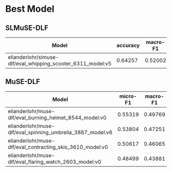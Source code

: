 # Best Model

## SLMuSE-DLF

| Model                                                       | accuracy | macro-F1 |
| ----------------------------------------------------------- | -------- | -------- |
| elianderlohr/slmuse-dlf/eval_whipping_scooter_6311_model:v5 | 0.64257  | 0.52002  |

## MuSE-DLF

| Model                                                      | micro-F1 | macro-F1 |
| ---------------------------------------------------------- | -------- | -------- |
| elianderlohr/muse-dlf/eval_burning_helmet_8544_model:v0    | 0.55319  | 0.49769  |
| elianderlohr/muse-dlf/eval_spinning_umbrella_3887_model:v6 | 0.53804  | 0.47251  |
| elianderlohr/muse-dlf/eval_contracting_skis_3610_model:v0  | 0.50617  | 0.46065  |
| elianderlohr/muse-dlf/eval_flaring_watch_2603_model:v0     | 0.48499  | 0.43881  |
